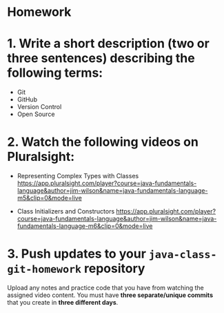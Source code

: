 # Homework

# 1. Write a short description (two or three sentences) describing the following terms:

- Git
- GitHub
- Version Control
- Open Source


# 2. Watch the following videos on Pluralsight:

- Representing Complex Types with Classes
  https://app.pluralsight.com/player?course=java-fundamentals-language&author=jim-wilson&name=java-fundamentals-language-m5&clip=0&mode=live

- Class Initializers and Constructors
  https://app.pluralsight.com/player?course=java-fundamentals-language&author=jim-wilson&name=java-fundamentals-language-m6&clip=0&mode=live


# 3. Push updates to your `java-class-git-homework` repository

Upload any notes and practice code that you have from watching the assigned
video content. You must have **three separate/unique commits** that you create
in **three different days**.
